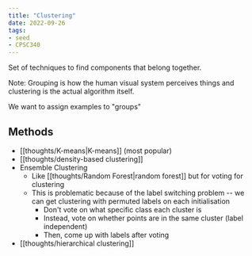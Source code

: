```yaml
---
title: "Clustering"
date: 2022-09-26
tags:
- seed
- CPSC340
---
```


Set of techniques to find components that belong together.

Note: Grouping is how the human visual system perceives things and clustering is the actual algorithm itself.

We want to assign examples to "groups"

## Methods
- [[thoughts/K-means|K-means]] (most popular)
- [[thoughts/density-based clustering]]
- Ensemble Clustering
	- Like [[thoughts/Random Forest|random forest]] but for voting for clustering
	- This is problematic because of the label switching problem -- we can get clustering with permuted labels on each initialisation
		- Don't vote on what specific class each cluster is
		- Instead, vote on whether points are in the same cluster (label independent)
		- Then, come up with labels after voting
- [[thoughts/hierarchical clustering]]